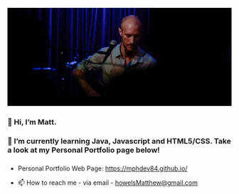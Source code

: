 [![Header](https://github.com/mphDev84/mphDev84/blob/95045ba48a0a0184411afeb1ad4bcc4e076de01d/readme_header3.png "Header")](https://some-url.dev/)

### 👋 Hi, I’m Matt.
### 👀 I’m currently learning Java, Javascript and HTML5/CSS. Take a look at my Personal Portfolio page below!
###

- Personal Portfolio Web Page:
https://mphdev84.github.io/

- 📫 How to reach me - via email - howelsMatthew@gmail.com

<!---
mphDev84/mphDev84 is a ✨ special ✨ repository because its `README.md` (this file) appears on your GitHub profile.
You can click the Preview link to take a look at your changes.
--->
